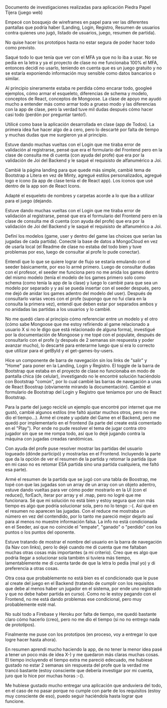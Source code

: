 Documento de investigaciones realizadas para aplicación Piedra Papel Tijera (juego web)

Empecé con bosquejo de wireframes en papel para ver las diferentes pantallas que podría haber (Landing, Login, Registro, Resumen de usuarios contra quienes uno jugó, listado de usuarios, juego, resumen de partida).

No quise hacer los prototipos hasta no estar segura de poder hacer todo como previsto. 

Saqué todo lo que tenía que ver con el MFA ya que no lo iba a usar. No se pedía en la letra y ya el proyecto de clase no me funcionaba 100% el MFA, entonces decidí no usarlo, teniendo en cuenta que es un juego gratuito y no se estaría exponiendo información muy sensible como datos bancarios o similar.

Al principio sineramente estaba re perdida cómo encarar todo, googleé ejemplos, cómo armar el esqueleto, diferencias de schema y modelo, conceptos de React, conceptos de Mongoose. 
La clase de apoyo me ayudó mucho a entender más como armar todo a grueso modo y las diferencias con la app de clase, pero la verdad tuve mil dudas después cómo hacer casi todo (perdón por preguntar tanto!).

Utilicé como base la aplicación desarrollada en clase (app de Todos). La primera idea fue hacer algo de a cero, pero lo descarté por falta de tiempo y muchas dudas que me surgieron ya al principio.

Estuve dando muchas vueltas con el Login que me tiraba error de validación al registrarse, pensé que era el formulario del Frontend pero en la clase de consulta me di cuenta (con ayuda del profe) que era por la validación de Joi del Backend y le saqué el requisisto de alfanumérico a Joi.

Cambié la página landing para que quede más simple, cambié tema de Bootstrap a Litera en vez de Minty, agregué estilos personalizados, agregué logo e ícono (la app de clase tenía el de React app). Los íconos que usé dentro de la app son de React Icons.

Adapté el esqueleto de nombres y carpetas acorde a lo que iba a utilizar para el juego (dejando.

Estuve dando muchas vueltas con el Login que me tiraba error de validación al registrarse, pensé que era el formulario del Frontend pero en la clase de consulta me di cuenta (con ayuda del profe) que era por la validación de Joi del Backend y le saqué el requisisto de alfanumérico a Joi.

Definí los modelos (game, user y dentro del game las choices que serían las jugadas de cada partida). Conecté la base de datos a MongoCloud en vez de usarla local (el Readme de clase no estaba del todo bien y tuve problemas por eso, luego de consultar al profe lo pude conectar).

Entendí que lo que se quiere lograr de flujo se estaría emulando con el seeder básicamente, por eso lo armé primero. Luego de consultar dudas con el profesor, el seeder me funciona pero no me anida los games dentro del mismo modelo (tenía el modelo de los games primero solo como schema (como tenía la app de la clase) y luego lo cambié para que sea un modelo por separado y y así se pueda insertar con el seeder después, pero me dejó de anidar los games adentro del modelo del user). Después de consultarlo varias veces con el profe (supongo que no fui clara en la consulta la primera vez), entendí que deben estar por separados ambos y no anidadas las partidas a los usuarios y lo cambié.

No me quedó claro al principio cómo referenciar entre un modelo y el otro (cómo sabe Mongoose que me estoy refiriendo al game relacionado a usuario X si no le digo que está relacionado de alguna forma), investigué por la documentación de Mongoose y me topé con el populate, después de consultarlo con el profe (y después de 2 semanas sin respuesta y poder avanzar mucho), lo descarté para enterarme luego que sí era lo correcto que utilizar para el getById y el get-games-by-users.

Hice un componente de barra de navegación sin los links de "salir" y "Home" para poner en la Landing, Login y Registro. El toggle de la barra de Bootstrap que estaba en el proyecto de clase no funcionaba en modo de pantalla chica (de celular), investigando no le encontré solución haciéndolo con Bootstrap "común", por lo cual cambié las barras de navegación a unas de React Boostrap (obviamente mirando la documentación).
Cambié el formulario de Bootstrap del Login y Registro que teníamos por uno de React Bootstrap.

Para la parte del juego reciclé un ejemplo que encontré por internet que me gustó, cambié algunos estilos (me faltó ajustar muchos otros, pero no me dio el tiempo...). Armé el create y update del Game en el Backend, pero me quedó por implementarlo en el frontend (la parte del create está comentado en el "Play"). Por ende no pude resolver el tema de jugar contra otro jugador sin que se me rompa todo, así que lo dejé jugando contra la máquina con jugadas creadas randómicas.

Con ayuda del profe puse resolver mostrar las partidas del usuario logueado (dónde participó) y mostrarlas en el Frontend. Incluyendo la parte que da la opción de ver el resumen de la partida y retomar la partida (que en mi caso no es retomar ESA partida sino una partida cualquiera, me faltó esa parte).

Armé el resumen de la partida que se jugó con una tabla de Boostrap, me topé con que las jugadas son un array de un array con un objeto adentro, estuve dando vueltas para ver cómo poder mostrarlo en la UI (con el reduce(), forEach, iterar por array y el .map, pero no logré que me funcionara. Sé que mi solución no está bien y estoy segura que con más tiempo es algo que podría solucionar sola, pero no lo tengo :-(. Así que en el resumen no aparecen las jugadas. Con el reduce me mostraba un número en vez del contendido, por lo tanto me pareció mejor dejarlo así para al menos no muestre información falsa. 
La info no está condicionada en el Seeder, así que no coincide el "empate", "ganado" o "perdido" con los puntos o los puntos del oponente.

Estuve tratando de mostrar el nombre del usuario en la barra de navegación (la Nav con links), pero lo dejé cuando me di cuenta que me faltaban muchas otras cosas más importantes (a mi criterio). Creo que es algo que podría llegar a solucionar sola también si tuviera más tiempo, lamentablemente me di cuenta tarde de que la letra lo pedía (mal yo) y di preferencia a otras cosas.

Otra cosa que probablemente no está bien es el condicionado que le puse al create del juego en el Backend (tratando de cumplir con los requisitos que debe al menos haber un jugador en el sistema, por ende uno registrado y que no debe haber partida en curso). Como no le estoy pegando con el Frontend, no me está dando problemas ese condicional, pero muy probablemente esté mal.

No subí todo a Firebase y Heroku por falta de tiempo, me quedó bastante claro cómo hacerlo (creo), pero no me dio el tiempo (si no no entrego nada de prototipos).

Finalmente me puse con los prototipos (en proceso, voy a entregar lo que logre hacer hasta ahora). 

En resumen aprendí mucho haciendo la app, de no tener la menor idea pasé a tener un poco más de idea X-) y me quedaron más claras muchas cosas. El tiempo incluyendo el tiempo extra me pareció edecuado, me hubiese gustado no estar 2 semanas sin respuesta del profe que la verdad me trancó bastante (estoy consciente que debería investigar por mi cuenta, juro que lo hice por muchas horas :-().

Me hubiese gustado mucho entregar una aplicación que anduviera del todo, en el caso de no pasar porque no cumple con parte de los requisitos (estoy muy consciente de eso), puedo seguir haciéndola hasta lograr que funcione.










